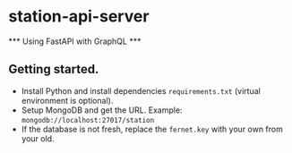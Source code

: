 # station-api-server

*** Using FastAPI with GraphQL ***

## Getting started.
-   Install Python and install dependencies `requirements.txt` (virtual environment is optional).
-   Setup MongoDB and get the URL. Example: `mongodb://localhost:27017/station`
-   If the database is not fresh, replace the `fernet.key` with your own from your old.